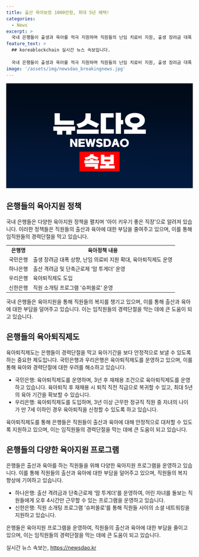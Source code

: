 ```yaml
---
title: 출산 육아보장 1000만원, 최대 5년 혜택!
categories:
  - News
excerpt: >
  국내 은행들이 출생과 육아를 적극 지원하며 직원들의 난임 치료비 지원, 출생 장려금 대폭 증가, 육아 근로시간 단축 등을 통해 아이 키우기 좋은 직장으로 급부상 중이다. 국민은행은 출생 장려금 규모를 대폭 늘리고, 육아퇴직제도를 도입하며 난임 의료비 지원을 확대하는 등 저출생 극복을 위해 노력하고 있다. 하나은행과 우리은행도 육아 퇴직제도를 운영하며 직원들의 경력단절을 막고 있다. 은행들은 노사공동으로 출산장려 TF를 구성하여 육아와 출산에 도움이 되는 지원책을 발굴하기로 했다.
feature_text: >
  ## koreablockchain 실시간 뉴스 속보입니다.

  국내 은행들이 출생과 육아를 적극 지원하며 직원들의 난임 치료비 지원, 출생 장려금 대폭 증가, 육아 근로시간 단축 등을 통해 아이 키우기 좋은 직장으로 급부상 중이다. 국민은행은 출생 장려금 규모를 대폭 늘리고, 육아퇴직제도를 도입하며 난임 의료비 지원을 확대하는 등 저출생 극복을 위해 노력하고 있다. 하나은행과 우리은행도 육아 퇴직제도를 운영하며 직원들의 경력단절을 막고 있다. 은행들은 노사공동으로 출산장려 TF를 구성하여 육아와 출산에 도움이 되는 지원책을 발굴하기로 했다.
image: '/assets/img/newsdao_breakingnews.jpg'
---
```


<p><img src="/assets/img/newsdao_breakingnews.jpg" alt="koreablockchain 속보" /></p>

<h2 data-ke-size="size26">은행들의 육아지원 정책</h2>

<p>국내 은행들은 다양한 육아지원 정책을 펼치며 '아이 키우기 좋은 직장'으로 알려져 있습니다. 이러한 정책들은 직원들의 출산과 육아에 대한 부담을 줄여주고 있으며, 이를 통해 임직원들의 경력단절을 막고 있습니다.</p>

<table>
  <tr>
    <td style="text-align: center; height: 17px;"><b>은행명</b></td>
    <td style="text-align: center; height: 17px;"><b>육아정책 내용</b></td>
  </tr>
  <tr>
    <td style="text-align: center;">국민은행</td>
    <td>출생 장려금 대폭 상향, 난임 의료비 지원 확대, 육아퇴직제도 운영</td>
  </tr>
  <tr>
    <td style="text-align: center;">하나은행</td>
    <td>출산 격려금 및 단축근로제 ‘맘 투게더’ 운영</td>
  </tr>
  <tr>
    <td style="text-align: center;">우리은행</td>
    <td>육아퇴직제도 도입</td>
  </tr>
  <tr>
    <td style="text-align: center;">신한은행</td>
    <td>직원 소개팅 프로그램 ‘슈퍼쏠로’ 운영</td>
  </tr>
</table>

<p data-ke-size="size16">국내 은행들은 육아지원을 통해 직원들의 복지를 챙기고 있으며, 이를 통해 출산과 육아에 대한 부담을 덜어주고 있습니다. 이는 임직원들의 경력단절을 막는 데에 큰 도움이 되고 있습니다.</p>

<h2 data-ke-size="size26">은행들의 육아퇴직제도</h2>

<p>육아퇴직제도는 은행들이 경력단절을 막고 육아기간을 보다 안정적으로 보낼 수 있도록 하는 중요한 제도입니다. 국민은행과 우리은행은 육아퇴직제도를 운영하고 있으며, 이를 통해 육아와 경력단절에 대한 우려를 해소하고 있습니다.</p>

<ul>
  <li>국민은행: 육아퇴직제도를 운영하며, 3년 후 재채용 조건으로 육아퇴직제도를 운영하고 있습니다. 육아퇴직 후 재채용 시 퇴직 직전 직급으로 복귀할 수 있고, 최대 5년의 육아 기간을 확보할 수 있습니다.</li>
  <li>우리은행: 육아퇴직제도를 도입하며, 3년 이상 근무한 정규직 직원 중 자녀의 나이가 만 7세 이하인 경우 육아퇴직을 신청할 수 있도록 하고 있습니다.</li>
</ul>

<p data-ke-size="size16">육아퇴직제도를 통해 은행들은 직원들이 출산과 육아에 대해 안정적으로 대처할 수 있도록 지원하고 있으며, 이는 임직원들의 경력단절을 막는 데에 큰 도움이 되고 있습니다.</p>

<h2 data-ke-size="size26">은행들의 다양한 육아지원 프로그램</h2>

<p>은행들은 출산과 육아를 하는 직원들을 위해 다양한 육아지원 프로그램을 운영하고 있습니다. 이를 통해 직원들의 출산과 육아에 대한 부담을 덜어주고 있으며, 직원들의 복지 향상에 기여하고 있습니다.</p>

<ul>
  <li>하나은행: 출산 격려금과 단축근로제 ‘맘 투게더’를 운영하여, 어린 자녀를 돌보는 직원들에게 오후 4시간만 근무할 수 있는 프로그램을 운영하고 있습니다.</li>
  <li>신한은행: 직원 소개팅 프로그램 ‘슈퍼쏠로’를 통해 직원들 사이의 소셜 네트워킹을 지원하고 있습니다.</li>
</ul>

<p data-ke-size="size16">은행들은 육아지원 프로그램을 운영하여, 직원들의 출산과 육아에 대한 부담을 줄이고 있으며, 이는 임직원들의 경력단절을 막는 데에 큰 도움이 되고 있습니다.</p>
실시간 뉴스 속보는, <a href="https://newsdao.kr" rel="dofollow">https://newsdao.kr</a>


